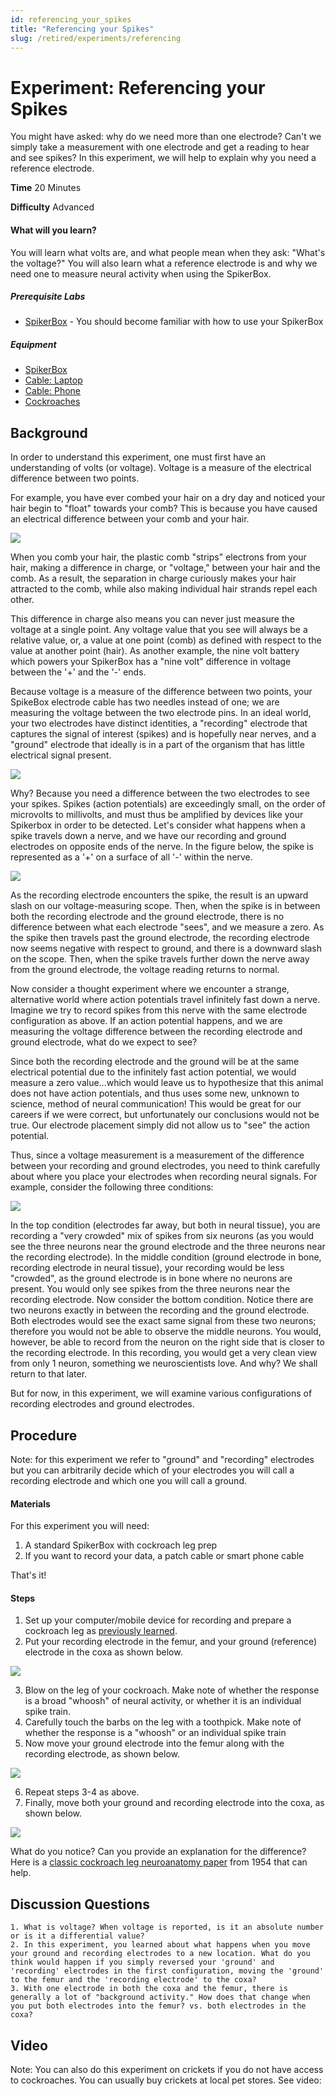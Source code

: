 ```yaml
---
id: referencing_your_spikes
title: "Referencing your Spikes"
slug: /retired/experiments/referencing
---
```


# Experiment: Referencing your Spikes

You might have asked: why do we need more than one electrode? Can't we simply
take a measurement with one electrode and get a reading to hear and see
spikes? In this experiment, we will help to explain why you need a reference
electrode.

**Time**  20 Minutes

**Difficulty**  Advanced

#### What will you learn?

You will learn what volts are, and what people mean when they ask: "What's the
voltage?" You will also learn what a reference electrode is and why we need
one to measure neural activity when using the SpikerBox.

##### Prerequisite Labs

  * [SpikerBox](spikerbox) - You should become familiar with how to use your SpikerBox

##### Equipment

* [SpikerBox](https://backyardbrains.com/products/spikerbox)
* [Cable: Laptop](https://backyardbrains.com/products/laptopcable)
* [Cable: Phone](https://backyardbrains.com/products/smartphonecable)
* [Cockroaches](https://backyardbrains.com/products/cockroaches)


## Background

In order to understand this experiment, one must first have an understanding
of volts (or voltage). Voltage is a measure of the electrical difference
between two points.

For example, you have ever combed your hair on a dry day and noticed your hair
begin to "float" towards your comb? This is because you have caused an
electrical difference between your comb and your hair.

[ ![](./img/Hair.jpeg)](./img/Hair.jpeg)

When you comb your hair, the plastic comb "strips" electrons from your hair,
making a difference in charge, or "voltage," between your hair and the comb.
As a result, the separation in charge curiously makes your hair attracted to
the comb, while also making individual hair strands repel each other.

This difference in charge also means you can never just measure the voltage at
a single point. Any voltage value that you see will always be a relative
value, or, a value at one point (comb) as defined with respect to the value at
another point (hair). As another example, the nine volt battery which powers
your SpikerBox has a "nine volt" difference in voltage between the '+' and the
'-' ends.

Because voltage is a measure of the difference between two points, your
SpikeBox electrode cable has two needles instead of one; we are measuring the
voltage between the two electrode pins. In an ideal world, your two electrodes
have distinct identities, a "recording" electrode that captures the signal of
interest (spikes) and is hopefully near nerves, and a "ground" electrode that
ideally is in a part of the organism that has little electrical signal
present.

[ ![](./img/Exp1_fig11.jpeg)](./img/Exp1_fig11.jpeg)

Why? Because you need a difference between the two electrodes to see your
spikes. Spikes (action potentials) are exceedingly small, on the order of
microvolts to millivolts, and must thus be amplified by devices like your
Spikerbox in order to be detected. Let's consider what happens when a spike
travels down a nerve, and we have our recording and ground electrodes on
opposite ends of the nerve. In the figure below, the spike is represented as a
'+' on a surface of all '-' within the nerve.

[ ![](./img/Assignment3point_d2.jpeg)](./img/Assignment3point_d2.jpeg)

As the recording electrode encounters the spike, the result is an upward slash
on our voltage-measuring scope. Then, when the spike is in between both the
recording electrode and the ground electrode, there is no difference between
what each electrode "sees", and we measure a zero. As the spike then travels
past the ground electrode, the recording electrode now seems negative with
respect to ground, and there is a downward slash on the scope. Then, when the
spike travels further down the nerve away from the ground electrode, the
voltage reading returns to normal.

Now consider a thought experiment where we encounter a strange, alternative
world where action potentials travel infinitely fast down a nerve. Imagine we
try to record spikes from this nerve with the same electrode configuration as
above. If an action potential happens, and we are measuring the voltage
difference between the recording electrode and ground electrode, what do we
expect to see?

Since both the recording electrode and the ground will be at the same
electrical potential due to the infinitely fast action potential, we would
measure a zero value...which would leave us to hypothesize that this animal
does not have action potentials, and thus uses some new, unknown to science,
method of neural communication! This would be great for our careers if we were
correct, but unfortunately our conclusions would not be true. Our electrode
placement simply did not allow us to "see" the action potential.

Thus, since a voltage measurement is a measurement of the difference between
your recording and ground electrodes, you need to think carefully about where
you place your electrodes when recording neural signals. For example, consider
the following three conditions:

[ ![](./img/Spikelocation3.jpeg)](./img/Spikelocation3.jpeg)

In the top condition (electrodes far away, but both in neural tissue), you are
recording a "very crowded" mix of spikes from six neurons (as you would see
the three neurons near the ground electrode and the three neurons near the
recording electrode). In the middle condition (ground electrode in bone,
recording electrode in neural tissue), your recording would be less "crowded",
as the ground electrode is in bone where no neurons are present. You would
only see spikes from the three neurons near the recording electrode. Now
consider the bottom condition. Notice there are two neurons exactly in between
the recording and the ground electrode. Both electrodes would see the exact
same signal from these two neurons; therefore you would not be able to observe
the middle neurons. You would, however, be able to record from the neuron on
the right side that is closer to the recording electrode. In this recording,
you would get a very clean view from only 1 neuron, something we
neuroscientists love. And why? We shall return to that later.

But for now, in this experiment, we will examine various configurations of
recording electrodes and ground electrodes.

## Procedure

Note: for this experiment we refer to "ground" and "recording" electrodes but
you can arbitrarily decide which of your electrodes you will call a recording
electrode and which one you will call a ground.

#### Materials

For this experiment you will need:

  1. A standard SpikerBox with cockroach leg prep 
  2. If you want to record your data, a patch cable or smart phone cable 

That's it!

#### Steps

  1. Set up your computer/mobile device for recording and prepare a cockroach leg as [previously learned](http://www.backyardbrains.com/experiments/spikerbox). 
  2. Put your recording electrode in the femur, and your ground (reference) electrode in the coxa as shown below. 

[ ![](./img/Pinsinleg1.jpeg)](./img/Pinsinleg1.jpeg)

  3. Blow on the leg of your cockroach. Make note of whether the response is a broad "whoosh" of neural activity, or whether it is an individual spike train. 
  4. Carefully touch the barbs on the leg with a toothpick. Make note of whether the response is a "whoosh" or an individual spike train 
  5. Now move your ground electrode into the femur along with the recording electrode, as shown below. 

[ ![](./img/Pinsinleg2.jpeg)](./img/Pinsinleg2.jpeg)

  6. Repeat steps 3-4 as above. 
  7. Finally, move both your ground and recording electrode into the coxa, as shown below. 

[ ![](./img/Pinsleg3.jpeg)](./img/Pinsleg3.jpeg)

What do you notice? Can you provide an explanation for the difference? Here is
a [classic cockroach leg neuroanatomy
paper](http://www.backyardbrains.com/files/Nijenhuis_Dresden1954_cockroach_neuroanatomy.pdf)
from 1954 that can help.

## Discussion Questions

    1. What is voltage? When voltage is reported, is it an absolute number or is it a differential value? 
    2. In this experiment, you learned about what happens when you move your ground and recording electrodes to a new location. What do you think would happen if you simply reversed your 'ground' and 'recording' electrodes in the first configuration, moving the 'ground' to the femur and the 'recording electrode' to the coxa? 
    3. With one electrode in both the coxa and the femur, there is generally a lot of "background activity." How does that change when you put both electrodes into the femur? vs. both electrodes in the coxa?

## Video

Note: You can also do this experiment on crickets if you do not have access to
cockroaches. You can usually buy crickets at local pet stores. See video:
